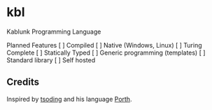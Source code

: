 # kbl
Kablunk Programming Language

Planned Features
 [ ] Compiled
 [ ] Native (Windows, Linux)
 [ ] Turing Complete
 [ ] Statically Typed
 [ ] Generic programming (templates)
 [ ] Standard library
 [ ] Self hosted

## Credits
Inspired by [tsoding](https://www.youtube.com/c/TsodingDaily) and his language [Porth](https://github.com/tsoding/porth).
